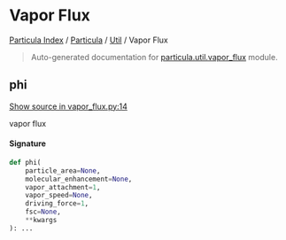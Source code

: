 # Vapor Flux

[Particula Index](../../README.md#particula-index) / [Particula](../index.md#particula) / [Util](./index.md#util) / Vapor Flux

> Auto-generated documentation for [particula.util.vapor_flux](../../../../particula/util/vapor_flux.py) module.

## phi

[Show source in vapor_flux.py:14](../../../../particula/util/vapor_flux.py#L14)

vapor flux

#### Signature

```python
def phi(
    particle_area=None,
    molecular_enhancement=None,
    vapor_attachment=1,
    vapor_speed=None,
    driving_force=1,
    fsc=None,
    **kwargs
): ...
```
